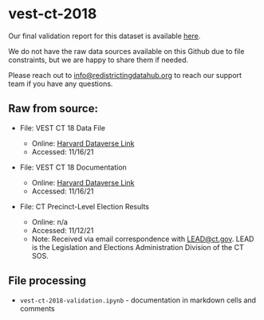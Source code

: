 # vest-ct-2018

Our final validation report for this dataset is available [here](https://redistrictingdatahub.org/dataset/vest-2018-connecticut-precinct-and-election-results/).

We do not have the raw data sources available on this Github due to file constraints, but we are happy to share them if needed. 

Please reach out to info@redistrictingdatahub.org to reach our support team if you have any questions.

## **Raw from source:**
- File: VEST CT 18 Data File
  - Online: [Harvard Dataverse Link](https://dataverse.harvard.edu/file.xhtml?fileId=4986643&version=49.0)
  - Accessed: 11/16/21

- File: VEST CT 18 Documentation
  - Online: [Harvard Dataverse Link](https://dataverse.harvard.edu/file.xhtml?fileId=5371919&version=49.0)
  - Accessed: 11/16/21

- File: CT Precinct-Level Election Results
  - Online: n/a 
  - Accessed: 11/12/21 
  - Note: Received via email correspondence with LEAD@ct.gov. LEAD is the Legislation and Elections Administration Division of the CT SOS.

## File processing

- `vest-ct-2018-validation.ipynb` - documentation in markdown cells and comments
